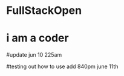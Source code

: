 # FullStackOpen
# i am a coder 
#update jun 10 225am


#testing out how to use add 840pm june 11th 
